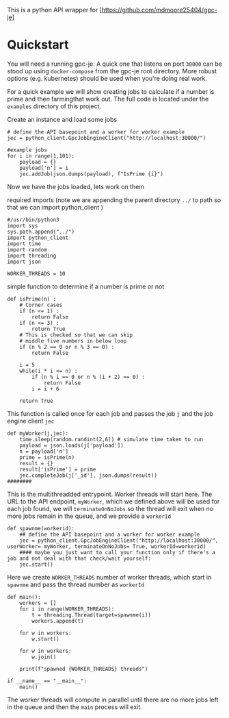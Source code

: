This is a python API wrapper for [https://github.com/mdmoore25404/gpc-je]

# Quickstart


You will need a running gpc-je. A quick one that listens on port `30000` can be stood up using `docker-compose` from the gpc-je root directory. More robust options (e.g. kubernetes) should be used when you're doing real work.


For a quick example we will show creating jobs to calculate if a number is prime and then farmingthat work out. The full code is located under the `examples` directory of this project.


Create an instance and load some jobs

    # define the API basepoint and a worker for worker example
    jec = python_client.GpcJobEngineClient("http://localhost:30000/")

    #example jobs
    for i in range(1,101):
        payload = {}
        payload['n'] = i
        jec.addJob(json.dumps(payload), f"IsPrime {i}")


Now we have the jobs loaded, lets work on them

required imports (note we are appending the parent directory `../` to path so that we can import python_client )

    #/usr/bin/python3
    import sys
    sys.path.append("../")
    import python_client
    import time
    import random
    import threading
    import json

    WORKER_THREADS = 10


simple function to determine if a number is prime or not

    def isPrime(n) :   
        # Corner cases 
        if (n <= 1) : 
            return False
        if (n <= 3) : 
            return True  
        # This is checked so that we can skip  
        # middle five numbers in below loop 
        if (n % 2 == 0 or n % 3 == 0) : 
            return False
    
        i = 5
        while(i * i <= n) : 
            if (n % i == 0 or n % (i + 2) == 0) : 
                return False
            i = i + 6
    
        return True

This function is called once for each job and passes the job `j` and the job engine client `jec`

    def myWorker(j,jec):    
        time.sleep(random.randint(2,6)) # simulate time taken to run
        payload = json.loads(j['payload'])    
        n = payload['n']    
        prime = isPrime(n)    
        result = {}
        result['isPrime'] = prime
        jec.completeJob(j['_id'], json.dumps(result))    
    ########

This is the multithreadded entrypoint. Worker threads will start here. The URL to the API endpoint, `myWorker`, which we defined above will be used for each job found, we will `terminateOnNoJobs` so the thread will exit when no more jobs remain in the queue, and we provide a `workerId` 

    def spawnme(workerid):
        ## define the API basepoint and a worker for worker example
        jec = python_client.GpcJobEngineClient("http://localhost:30000/", userWorker= myWorker, terminateOnNoJobs= True, workerId=workerid)
        #### maybe you just want to call your function only if there's a job and not deal with that check/wait yourself:    
        jec.start()

Here we create `WORKER_THREADS` number of worker threads, which start in `spawnme` and pass the thread number as `workerId`

    def main():
        workers = []
        for i in range(WORKER_THREADS):
            t = threading.Thread(target=spawnme(i))
            workers.append(t)
        
        for w in workers:
            w.start()

        for w in workers:
            w.join()
        
        print(f"spawned {WORKER_THREADS} threads")

    if __name__ == "__main__":
        main()


The worker threads will compute in parallel until there are no more jobs left in the queue and then the `main` process will exit.

